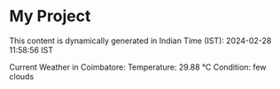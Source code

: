 # My Project

This content is dynamically generated in Indian Time (IST): 2024-02-28 11:58:56 IST


Current Weather in Coimbatore:
Temperature: 29.88 °C
Condition: few clouds
